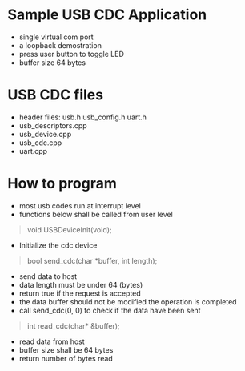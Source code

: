 # Sample USB CDC Application
- single virtual com port
- a loopback demostration
- press user button to toggle LED
- buffer size 64 bytes

# USB CDC files
- header files: usb.h usb_config.h uart.h
- usb_descriptors.cpp
- usb_device.cpp
- usb_cdc.cpp
- uart.cpp

# How to program
- most usb codes run at interrupt level
- functions below shall be called from user level

>void USBDeviceInit(void);
 
- Initialize the cdc device

>bool send_cdc(char *buffer, int length);

- send data to host
- data length must be under 64 (bytes)
- return true if the request is accepted
- the data buffer should not be modified the operation is completed
- call send_cdc(0, 0) to check if the data have been sent

>int read_cdc(char* &buffer);

- read data from host
- buffer size shall be 64 bytes
- return number of bytes read

